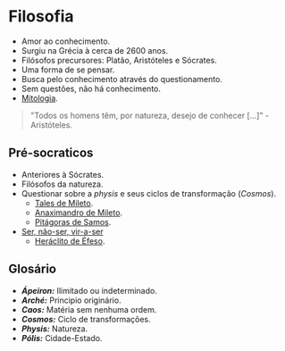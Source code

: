 # Filosofia

- Amor ao conhecimento.
- Surgiu na Grécia à cerca de 2600 anos.
- Filósofos precursores: Platão, Aristóteles e Sócrates.
- Uma forma de se pensar.
- Busca pelo conhecimento através do questionamento.
- Sem questões, não há conhecimento.
- [Mitologia](assuntos/mitologia.md).

> "Todos os homens têm, por natureza, desejo de conhecer [...]" - Aristóteles.

## Pré-socraticos

- Anteriores à Sócrates.
- Filósofos da natureza.
- Questionar sobre a *physis* e seus ciclos de transformação (*Cosmos*).
	- [Tales de Mileto](filosofos/tales-de-mileto.md).
	- [Anaximandro de Mileto](filosofos/anaximandro-de-mileto.md).
	- [Pitágoras de Samos](filosofos/pitagoras-de-samos.md).
- [Ser, não-ser, vir-a-ser](assuntos/ser-nao-ser-vir-a-ser.md)
	- [Heráclito de Éfeso](filosofos/heraclito-de-efeso.md).

## Glosário

- ***Ápeiron:*** Ilimitado ou indeterminado.
- ***Arché:*** Principio originário.
- ***Caos:*** Matéria sem nenhuma ordem.
- ***Cosmos:*** Ciclo de transformações.
- ***Physis:*** Natureza.
- ***Pólis:*** Cidade-Estado.
